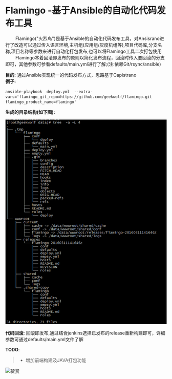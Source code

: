 # Flamingo -基于Ansible的自动化代码发布工具

&nbsp;&nbsp;&nbsp;&nbsp;&nbsp;&nbsp;&nbsp;&nbsp;Flamingo("火烈鸟")是基于Ansible的自动化代码发布工具，对Ansisrano进行了改造可以通过传入语言环境,主机组(应用组/灰度机组等),项目代码库,分支名称,项目名称等参数来进行自动化打包发布,也可以将Flamingo工具二次打包使用</br>
&nbsp;&nbsp;&nbsp;&nbsp;&nbsp;&nbsp;&nbsp;&nbsp;Flamingo本着回滚即发布的原则以简化发布流程，回滚时传入要回滚的分支即可，其他参数可参看defaults/main.yml进行了解;(注:依赖Git/rsync/ansible)</br>

**目的:** 通过Ansible实现统一的代码发布方式，思路基于Capistrano</br>
**例子:**</br>
```
ansible-playbook  deploy.yml  --extra-vars='flamingo_git_repo=https://github.com/geekwolf/flamingo.git flamingo_product_name=flamingo'

```
**生成的目录结构(如下图):**</br>

![direstructure](docs/images/direstructure.png)</br>

**代码回滚:** 回滚即发布,通过结合jenkins选择已发布的release重新构建即可，详细参数可通过defaults/main.yml文件了解</br>

**TODO**:</br>
> * 增加前端构建及JAVA打包功能

![赞赏](https://raw.githubusercontent.com/geekwolf/fms/master/doc/images/wxzf.png)
